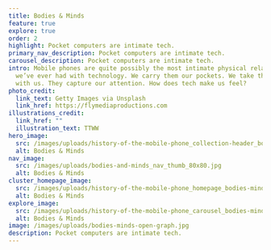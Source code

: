```yaml
---
title: Bodies & Minds
feature: true
explore: true
order: 2
highlight: Pocket computers are intimate tech.
primary_nav_description: Pocket computers are intimate tech.
carousel_description: Pocket computers are intimate tech.
intro: Mobile phones are quite possibly the most intimate physical relationship
  we’ve ever had with technology. We carry them our pockets. We take them to bed
  with us. They capture our attention. How does tech make us feel?
photo_credit:
  link_text: Getty Images via Unsplash
  link_href: https://flymediaproductions.com
illustrations_credit:
  link_href: ""
  illustration_text: TTWW
hero_image:
  src: /images/uploads/history-of-the-mobile-phone_collection-header_bodies-minds-600.png
  alt: Bodies & Minds
nav_image:
  src: /images/uploads/bodies-and-minds_nav_thumb_80x80.jpg
  alt: Bodies & Minds
cluster_homepage_image:
  src: /images/uploads/history-of-the-mobile-phone_homepage_bodies-minds-750.jpg
  alt: Bodies & Minds
explore_image:
  src: /images/uploads/history-of-the-mobile-phone_carousel_bodies-minds-300.jpg
  alt: Bodies & Minds
image: /images/uploads/bodies-minds-open-graph.jpg
description: Pocket computers are intimate tech.
---
```

